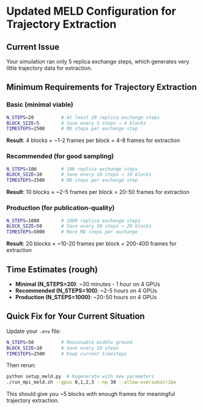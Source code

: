 # Updated MELD Configuration for Trajectory Extraction

## Current Issue
Your simulation ran only 5 replica exchange steps, which generates very little trajectory data for extraction.

## Minimum Requirements for Trajectory Extraction

### Basic (minimal viable)
```bash
N_STEPS=20          # At least 20 replica exchange steps
BLOCK_SIZE=5        # Save every 5 steps → 4 blocks
TIMESTEPS=2500      # MD steps per exchange step
```
**Result**: 4 blocks × ~1-2 frames per block = 4-8 frames for extraction

### Recommended (for good sampling)
```bash
N_STEPS=100         # 100 replica exchange steps  
BLOCK_SIZE=10       # Save every 10 steps → 10 blocks
TIMESTEPS=2500      # MD steps per exchange step
```
**Result**: 10 blocks × ~2-5 frames per block = 20-50 frames for extraction

### Production (for publication-quality)
```bash
N_STEPS=1000        # 1000 replica exchange steps
BLOCK_SIZE=50       # Save every 50 steps → 20 blocks
TIMESTEPS=5000      # More MD steps per exchange
```
**Result**: 20 blocks × ~10-20 frames per block = 200-400 frames for extraction

## Time Estimates (rough)
- **Minimal (N_STEPS=20)**: ~30 minutes - 1 hour on 4 GPUs
- **Recommended (N_STEPS=100)**: ~2-5 hours on 4 GPUs  
- **Production (N_STEPS=1000)**: ~20-50 hours on 4 GPUs

## Quick Fix for Your Current Situation

Update your `.env` file:
```bash
N_STEPS=50          # Reasonable middle ground
BLOCK_SIZE=10       # Save every 10 steps
TIMESTEPS=2500      # Keep current timesteps
```

Then rerun:
```bash
python setup_meld.py  # Regenerate with new parameters
./run_mpi_meld.sh --gpus 0,1,2,3 --np 30 --allow-oversubscribe
```

This should give you ~5 blocks with enough frames for meaningful trajectory extraction.